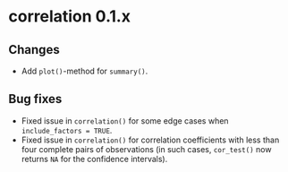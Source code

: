 # correlation 0.1.x

## Changes

- Add `plot()`-method for `summary()`.

## Bug fixes

- Fixed issue in `correlation()` for some edge cases when `include_factors = TRUE`.
- Fixed issue in `correlation()` for correlation coefficients with less than four complete pairs of observations (in such cases, `cor_test()` now returns `NA` for the confidence intervals).